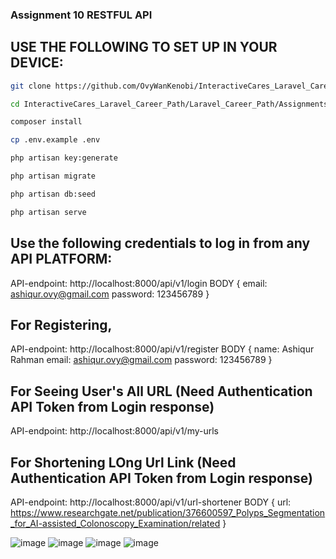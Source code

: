 
### Assignment 10 RESTFUL API

## USE THE FOLLOWING TO SET UP IN YOUR DEVICE:

```bash
git clone https://github.com/OvyWanKenobi/InteractiveCares_Laravel_Career_Path.git
```

```bash
cd InteractiveCares_Laravel_Career_Path/Laravel_Career_Path/Assignments/Assignment_10_RESTFUL_API
```

```bash
composer install
```

```bash
cp .env.example .env
```

```bash
php artisan key:generate
```

```bash
php artisan migrate
```

```bash
php artisan db:seed
```

```bash
php artisan serve
```

## Use the following credentials to log in from any API PLATFORM:
API-endpoint: http://localhost:8000/api/v1/login
BODY {
email: ashiqur.ovy@gmail.com
password: 123456789
}

## For Registering, 
API-endpoint: http://localhost:8000/api/v1/register
BODY {
name: Ashiqur Rahman
email: ashiqur.ovy@gmail.com
password: 123456789
}

## For Seeing User's All URL (Need Authentication API Token from Login response)
API-endpoint: http://localhost:8000/api/v1/my-urls

## For Shortening LOng Url Link (Need Authentication API Token from Login response)
API-endpoint: http://localhost:8000/api/v1/url-shortener
BODY {
url: https://www.researchgate.net/publication/376600597_Polyps_Segmentation_for_AI-assisted_Colonoscopy_Examination/related
}

![image](https://github.com/user-attachments/assets/2f1b7ef7-f235-42a8-b745-906b0e3e2937)
![image](https://github.com/user-attachments/assets/bb9be5e5-6721-43ac-8a46-efb98c6376ca)
![image](https://github.com/user-attachments/assets/1d168be4-99c9-479c-835b-aba678d03899)
![image](https://github.com/user-attachments/assets/24ed62ca-d4cb-425d-8c63-91ce7d3a985f)


